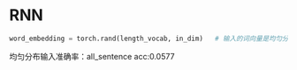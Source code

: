 # RNN
```python
word_embedding = torch.rand(length_vocab, in_dim)   # 输入的词向量是均匀分布
```
均匀分布输入准确率：all_sentence acc:0.0577
